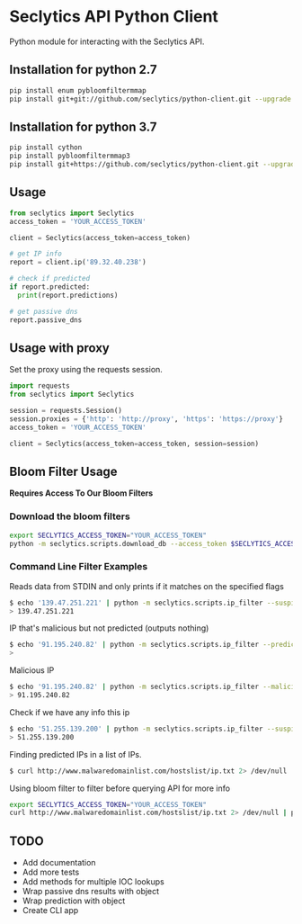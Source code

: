 # Seclytics API Python Client 

Python module for interacting with the Seclytics API.

## Installation for python 2.7

```bash
pip install enum pybloomfiltermmap
pip install git+git://github.com/seclytics/python-client.git --upgrade
```

## Installation for python 3.7

```bash
pip install cython
pip install pybloomfiltermmap3
pip install git+https://github.com/seclytics/python-client.git --upgrade
```


## Usage

```python
from seclytics import Seclytics
access_token = 'YOUR_ACCESS_TOKEN'

client = Seclytics(access_token=access_token)

# get IP info
report = client.ip('89.32.40.238')

# check if predicted
if report.predicted:
  print(report.predictions)

# get passive dns
report.passive_dns

```

## Usage with proxy

Set the proxy using the requests session.

```python
import requests
from seclytics import Seclytics

session = requests.Session()
session.proxies = {'http': 'http://proxy', 'https': 'https://proxy'}
access_token = 'YOUR_ACCESS_TOKEN'

client = Seclytics(access_token=access_token, session=session)
```


## Bloom Filter Usage

**Requires Access To Our Bloom Filters**

### Download the bloom filters

```bash
export SECLYTICS_ACCESS_TOKEN="YOUR_ACCESS_TOKEN"
python -m seclytics.scripts.download_db --access_token $SECLYTICS_ACCESS_TOKEN --name predicted-ips.bloom,malicious-ips.bloom,ip-threat-intel.bloom --data-dir /tmp
```

### Command Line Filter Examples

Reads data from STDIN and only prints if it matches on the specified flags

```bash
$ echo '139.47.251.221' | python -m seclytics.scripts.ip_filter --suspicious --malicious --predicted
> 139.47.251.221
```

IP that's malicious but not predicted (outputs nothing)

```bash
$ echo '91.195.240.82' | python -m seclytics.scripts.ip_filter --predicted
> 
```

Malicious IP

```bash
$ echo '91.195.240.82' | python -m seclytics.scripts.ip_filter --malicious
> 91.195.240.82
```

Check if we have any info this ip 

```bash
$ echo '51.255.139.200' | python -m seclytics.scripts.ip_filter --suspicious --malicious --predicted
> 51.255.139.200
```

Finding predicted IPs in a list of IPs.

```bash
$ curl http://www.malwaredomainlist.com/hostslist/ip.txt 2> /dev/null | python -m seclytics.scripts.ip_filter --predicted 
```

Using bloom filter to filter before querying API for more info

```bash
export SECLYTICS_ACCESS_TOKEN="YOUR_ACCESS_TOKEN"
curl http://www.malwaredomainlist.com/hostslist/ip.txt 2> /dev/null | python -m seclytics.scripts.ip_filter --predicted | python -m seclytics.scripts.ip_enrich --access_token $SECLYTICS_ACCESS_TOKEN | jq .context.source_urls
```

## TODO

* Add documentation
* Add more tests
* Add methods for multiple IOC lookups 
* Wrap passive dns results with object
* Wrap prediction with object
* Create CLI app
